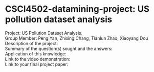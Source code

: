 # CSCI4502-datamining-project: US pollution dataset analysis
Project: US Pollution Dataset Analysis.</br>
Group Member: Peng Yan, Zhixing Chang, Tianlun Zhao, Xiaoyang Dou </br>
Description of the project:</br>
Summary of the question(s) sought and the answers:</br>
Application of this knowledge:</br>
Link to the video demonstration:</br>
Link to your final project paper:</br>
